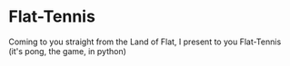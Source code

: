 # Flat-Tennis
Coming to you straight from the Land of Flat, I present to you Flat-Tennis (it's pong, the game, in python)
